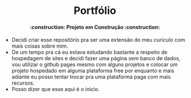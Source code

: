 <h1 align="center">
    Portfólio
</h1>

<h4 align="center">
    :construction: Projeto em Construção    :construction:
</h4>

- Decidi criar esse repositório pra ser uma extensão do meu curiculo com mais coisas sobre mim.
- De um tempo pra cá eu estava estudando bastante a respeito de hospedagem de sites e decidi fazer uma página sem banco de dados, vou utilizar o github pages mesmo com alguns projetos e colocar um projeto hospedado em alguma plataforma free por enquanto e mais adiante eu posso tentar trocar pra uma plataforma paga com mais recursos.
- Posso dizer que esse aqui é o inicio.
